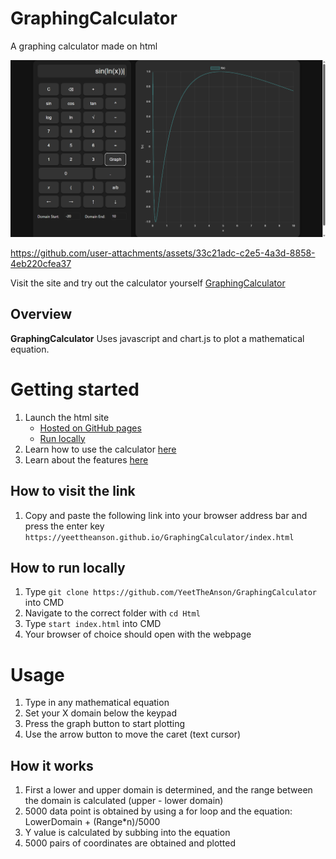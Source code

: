 # GraphingCalculator
A graphing calculator made on html

![GraphingCalculator](https://github.com/YeetTheAnson/GraphingCalculator/raw/main/1.png)

https://github.com/user-attachments/assets/33c21adc-c2e5-4a3d-8858-4eb220cfea37


Visit the site and try out the calculator yourself [GraphingCalculator](https://yeettheanson.github.io/GraphingCalculator/index.html)

## Overview

**GraphingCalculator** Uses javascript and chart.js to plot a mathematical equation.

# Getting started

1. Launch the html site
    - [Hosted on GitHub pages](#how-to-visit-the-link)
    - [Run locally]()
2. Learn how to use the calculator [here](#usage)
4. Learn about the features [here](#how-it-works)


## How to visit the link

1. Copy and paste the following link into your browser address bar and press the enter key `https://yeettheanson.github.io/GraphingCalculator/index.html`

## How to run locally

1. Type ```git clone https://github.com/YeetTheAnson/GraphingCalculator``` into CMD
2. Navigate to the correct folder with ```cd Html```
3. Type ```start index.html```  into CMD
4. Your browser of choice should open with the webpage


# Usage

1. Type in any mathematical equation
2. Set your X domain below the keypad
3. Press the graph button to start plotting
4. Use the arrow button to move the caret (text cursor)

## How it works
1. First a lower and upper domain is determined, and the range between the domain is calculated (upper - lower domain)
2. 5000 data point is obtained by using a for loop and the equation: LowerDomain + (Range*n)/5000
3. Y value is calculated by subbing into the equation
4. 5000 pairs of coordinates are obtained and plotted
